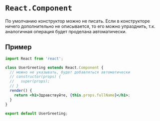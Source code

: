 # `React.Component`

По умолчанию конструктор можно не писать. Если в конструкторе ничего дополнительно не описывается, то его можно упразднить, т.к. аналогичная операция будет проделана автоматически.

## Пример

```jsx
import React from 'react';

class UserGreeting extends React.Component {
  // можно не указывать, будет добавляться автоматически
  // constructor(props) {
  //   super(props);
  // }
  render() {
    return <h1>Здравствуйте, {this.props.fullName}</h1>;
  }
}

export default UserGreeting;
```

